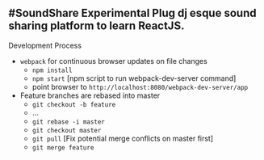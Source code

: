 #SoundShare
Experimental Plug dj esque sound sharing platform to learn ReactJS.
-----------------
Development Process

* ``webpack`` for continuous browser updates on file changes
    - ``npm install``
    - ``npm start`` [npm script to run webpack-dev-server command]
    - point browser to ``http://localhost:8080/webpack-dev-server/app``
* Feature branches are rebased into master
    - ``git checkout -b feature``
    - ...
    - ``git rebase -i master``
    - ``git checkout master``
    - ``git pull`` [Fix potential merge conflicts on master first]
    - ``git merge feature``
